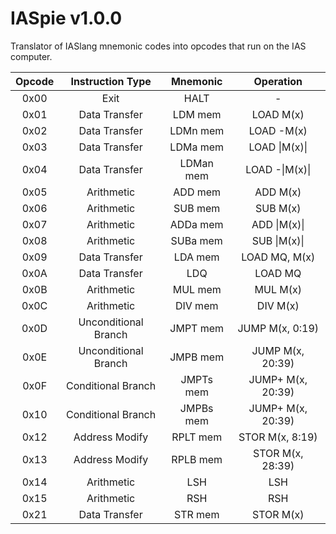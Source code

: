 # IASpie v1.0.0
Translator of IASlang mnemonic codes into opcodes that run on the IAS computer.

| Opcode | Instruction Type | Mnemonic | Operation |
| :---: | :---: | :---: | :---: |
| 0x00 | Exit | HALT | - |
| 0x01 | Data Transfer | LDM mem | LOAD M(x) |
| 0x02 | Data Transfer | LDMn mem | LOAD -M(x) |
| 0x03 | Data Transfer | LDMa mem | LOAD \|M(x)\| |
| 0x04 | Data Transfer | LDMan mem | LOAD -\|M(x)\| |
| 0x05 | Arithmetic | ADD mem | ADD M(x) |
| 0x06 | Arithmetic | SUB mem | SUB M(x) |
| 0x07 | Arithmetic | ADDa mem | ADD \|M(x)\| |
| 0x08 | Arithmetic | SUBa mem | SUB \|M(x)\| |
| 0x09 | Data Transfer | LDA mem | LOAD MQ, M(x) |
| 0x0A | Data Transfer | LDQ | LOAD MQ |
| 0x0B | Arithmetic | MUL mem | MUL M(x) |
| 0x0C | Arithmetic | DIV mem | DIV M(x) |
| 0x0D | Unconditional Branch | JMPT mem | JUMP M(x, 0:19) |
| 0x0E | Unconditional Branch | JMPB mem | JUMP M(x, 20:39) |
| 0x0F | Conditional Branch | JMPTs mem | JUMP+ M(x, 20:39) |
| 0x10 | Conditional Branch | JMPBs mem | JUMP+ M(x, 20:39) |
| 0x12 | Address Modify | RPLT mem | STOR M(x, 8:19) |
| 0x13 | Address Modify | RPLB mem | STOR M(x, 28:39) |
| 0x14 | Arithmetic | LSH | LSH |
| 0x15 | Arithmetic | RSH | RSH |
| 0x21 | Data Transfer | STR mem | STOR M(x) |
